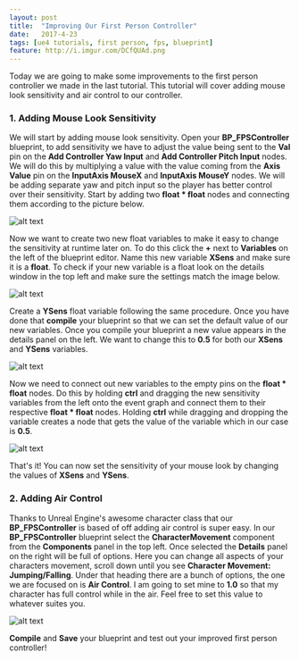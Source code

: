 ```yaml
---
layout: post
title:  "Improving Our First Person Controller"
date:   2017-4-23
tags: [ue4 tutorials, first person, fps, blueprint]
feature: http://i.imgur.com/DCfQUAd.png
---
```


Today we are going to make some improvements to the first person controller we made in the last tutorial. This tutorial will cover adding mouse look sensitivity and air control to our controller.

### 1. Adding Mouse Look Sensitivity

We will start by adding mouse look sensitivity. Open your **BP_FPSController** blueprint, to add sensitivity we have to adjust the value being sent to the **Val** pin on the **Add Controller Yaw Input** and **Add Controller Pitch Input** nodes. We will do this by multiplying a value with the value coming from the **Axis Value** pin on the **InputAxis MouseX** and **InputAxis MouseY** nodes. We will be adding separate yaw and pitch input so the player has better control over their sensitivity. Start by adding two **float * float** nodes and connecting them according to the picture below.

![alt text](http://i.imgur.com/ErobkUF.png "Adding sensitivity")

Now we want to create two new float variables to make it easy to change the sensitivity at runtime later on. To do this click the **+** next to **Variables** on the left of the blueprint editor. Name this new variable **XSens** and make sure it is a **float**. To check if your new variable is a float look on the details window in the top left and make sure the settings match the image below.

![alt text](http://i.imgur.com/05zbAnA.png "creating float variable")

Create a **YSens** float variable following the same procedure. Once you have done that **compile** your blueprint so that we can set the default value of our new variables. Once you compile your blueprint a new value appears in the details panel on the left. We want to change this to **0.5** for both our **XSens** and **YSens** variables.

![alt text](http://i.imgur.com/vpJvQEq.png "default value for float variable")

Now we need to connect out new variables to the empty pins on the **float * float** nodes. Do this by holding **ctrl** and dragging the new sensitivity variables from the left onto the event graph and connect them to their respective **float * float** nodes. Holding **ctrl** while dragging and dropping the variable creates a node that gets the value of the variable which in our case is **0.5**.

![alt text](http://i.imgur.com/007OkzN.png "final sensitivity setup")

That's it! You can now set the sensitivity of your mouse look by changing the values of **XSens** and **YSens**.

### 2. Adding Air Control

Thanks to Unreal Engine's awesome character class that our **BP_FPSController** is based of off adding air control is super easy. In our **BP_FPSController** blueprint select the **CharacterMovement** component from the **Components** panel in the top left. Once selected the **Details** panel on the right will be full of options. Here you can change all aspects of your characters movement, scroll down until you see **Character Movement: Jumping/Falling**. Under that heading there are a bunch of options, the one we are focused on is **Air Control**. I am going to set mine to **1.0** so that my character has full control while in the air. Feel free to set this value to whatever suites you.

![alt text](http://i.imgur.com/kT0y4hK.png "Air control set to 1.0")

**Compile** and **Save** your blueprint and test out your improved first person controller!